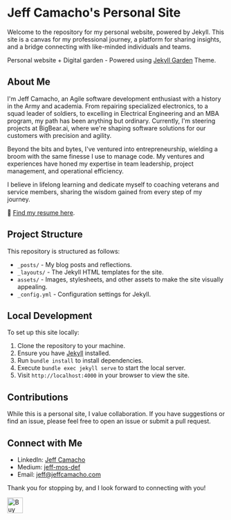 # Jeff Camacho's Personal Site

Welcome to the repository for my personal website, powered by Jekyll. This site is a canvas for my professional journey, a platform for sharing insights, and a bridge connecting with like-minded individuals and teams.

Personal website + Digital garden - Powered using [Jekyll Garden](https://github.com/Jekyll-Garden/jekyll-garden.github.io) Theme.

## About Me

I'm Jeff Camacho, an Agile software development enthusiast with a history in the Army and academia. From repairing specialized electronics, to a squad leader of soldiers, to excelling in Electrical Engineering and an MBA program, my path has been anything but ordinary. Currently, I'm steering projects at BigBear.ai, where we're shaping software solutions for our customers with precision and agility.

Beyond the bits and bytes, I've ventured into entrepreneurship, wielding a broom with the same finesse I use to manage code. My ventures and experiences have honed my expertise in team leadership, project management, and operational efficiency.

I believe in lifelong learning and dedicate myself to coaching veterans and service members, sharing the wisdom gained from every step of my journey.

📄 [Find my resume here](#).

## Project Structure

This repository is structured as follows:

- `_posts/` - My blog posts and reflections.
- `_layouts/` - The Jekyll HTML templates for the site.
- `assets/` - Images, stylesheets, and other assets to make the site visually appealing.
- `_config.yml` - Configuration settings for Jekyll.

## Local Development

To set up this site locally:

1. Clone the repository to your machine.
2. Ensure you have [Jekyll](https://jekyllrb.com/) installed.
3. Run `bundle install` to install dependencies.
4. Execute `bundle exec jekyll serve` to start the local server.
5. Visit `http://localhost:4000` in your browser to view the site.

## Contributions

While this is a personal site, I value collaboration. If you have suggestions or find an issue, please feel free to open an issue or submit a pull request.

## Connect with Me

- LinkedIn: [Jeff Camacho](https://www.linkedin.com/in/jeff-camacho/)
- Medium: [jeff-mos-def](https://medium.com/@jeff-mos-def)
- Email: [jeff@jeffcamacho.com](mailto:jeff@jeffcamacho.com)

Thank you for stopping by, and I look forward to connecting with you!

<a href='https://ko-fi.com/G2G3QTPAG' target='_blank'><img height='36' style='border:0px;height:36px;' src='https://storage.ko-fi.com/cdn/kofi2.png?v=3' border='0' alt='Buy Me a Coffee at ko-fi.com' /></a>
